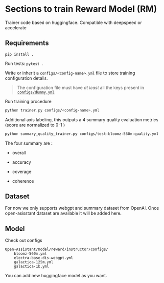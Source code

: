 # Sections to train Reward Model (RM)

Trainer code based on huggingface. Compatible with deepspeed or accelerate

## Requirements

`pip install .`

Run tests:
`pytest .`

Write or inherit a `configs/<config-name>.yml` file to store training
configuration details.

> The configuration file must have _at least_ all the keys present in
> [`configs/dummy.yml`](configs/dummy.yml)

Run training procedure

```bash
python trainer.py configs/<config-name>.yml
```

Additional axis labeling, this outputs a 4 summary quality evaluation metrics
(score are normalized to 0-1 )

```bash
python summary_quality_trainer.py configs/test-bloomz-560m-quality.yml
```

The four summary are :

- overall

- accuracy

- coverage

- coherence

## Dataset

For now we only supports webgpt and summary dataset from OpenAI. Once
open-asisstant dataset are available it will be added here.

## Model

Check out configs

```
Open-Assistant/model/reward/instructor/configs/
    bloomz-560m.yml
    electra-base-dis-webgpt.yml
    galactica-125m.yml
    galactica-1b.yml
```

You can add new huggingface model as you want.
